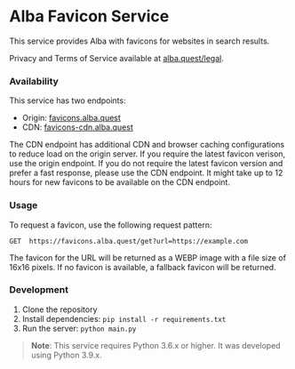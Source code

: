 # Alba Favicon Service
This service provides Alba with favicons for websites in search results.

Privacy and Terms of Service available at [alba.quest/legal](https://alba.quest/legal).

### Availability
This service has two endpoints:
- Origin: [favicons.alba.quest](https://favicons.alba.quest)
- CDN: [favicons-cdn.alba.quest](https://favicons-cdn.alba.quest)

The CDN endpoint has additional CDN and browser caching configurations to reduce load on the origin server. If you require the latest favicon verison, use the origin endpoint. If you do not require the latest favicon version and prefer a fast response, please use the CDN endpoint. It might take up to 12 hours for new favicons to be available on the CDN endpoint.

### Usage
To request a favicon, use the following request pattern:
```http
GET  https://favicons.alba.quest/get?url=https://example.com
```
The favicon for the URL will be returned as a WEBP image with a file size of 16x16 pixels. If no favicon is available, a fallback favicon will be returned.

### Development
1. Clone the repository
2. Install dependencies: `pip install -r requirements.txt`
3. Run the server: `python main.py`

> **Note**: This service requires Python 3.6.x or higher. It was developed using Python 3.9.x.